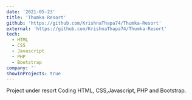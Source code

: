 ```yaml
---
date: '2021-05-23'
title: 'Thumka Resort'
github: 'https://github.com/KrishnaThapa74/Thumka-Resort'
external: 'https://github.com/KrishnaThapa74/Thumka-Resort'
tech:
  - HTML
  - CSS
  - Javascript
  - PHP
  - Bootstrap
company: ''
showInProjects: true
---
```


Project under resort Coding HTML, CSS,Javascript, PHP and Bootstrap.
